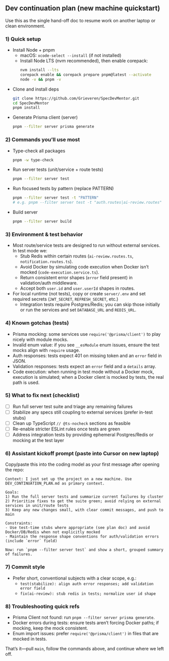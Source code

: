 ## Dev continuation plan (new machine quickstart)

Use this as the single hand-off doc to resume work on another laptop or clean environment.

### 1) Quick setup

- Install Node + pnpm
  - macOS: `xcode-select --install` (if not installed)
  - Install Node LTS (nvm recommended), then enable corepack:
    ```bash
    nvm install --lts
    corepack enable && corepack prepare pnpm@latest --activate
    node -v && pnpm -v
    ```
- Clone and install deps
  ```bash
  git clone https://github.com/Grieveren/SpecDevMentor.git
  cd SpecDevMentor
  pnpm install
  ```
- Generate Prisma client (server)
  ```bash
  pnpm --filter server prisma generate
  ```

### 2) Commands you’ll use most

- Type-check all packages
  ```bash
  pnpm -w type-check
  ```
- Run server tests (unit/service + route tests)
  ```bash
  pnpm --filter server test
  ```
- Run focused tests by pattern (replace PATTERN)
  ```bash
  pnpm --filter server test -t "PATTERN"
  # e.g. pnpm --filter server test -t "auth.routes|ai-review.routes"
  ```
- Build server
  ```bash
  pnpm --filter server build
  ```

### 3) Environment & test behavior

- Most route/service tests are designed to run without external services. In test mode we:
  - Stub Redis within certain routes (`ai-review.routes.ts`, `notification.routes.ts`).
  - Avoid Docker by simulating code execution when Docker isn’t mocked (`code-execution.service.ts`).
  - Return consistent error shapes (`error` field present) in validation/auth middleware.
  - Accept both `user.id` and `user.userId` shapes in routes.
- For local runtime (not tests), copy or create `server/.env` and set required secrets (`JWT_SECRET`, `REFRESH_SECRET`, etc.)
  - Integration tests require Postgres/Redis; you can skip those initially or run the services and set `DATABASE_URL` and `REDIS_URL`.

### 4) Known gotchas (tests)

- Prisma mocking: some services use `require('@prisma/client')` to play nicely with module mocks.
- Invalid enum value: if you see `__esModule` enum issues, ensure the test mocks align with `require` usage.
- Auth responses: tests expect 401 on missing token and an `error` field in JSON.
- Validation responses: tests expect an `error` field and a `details` array.
- Code execution: when running in test mode without a Docker mock, execution is simulated; when a Docker client is mocked by tests, the real path is used.

### 5) What to fix next (checklist)

- [ ] Run full server test suite and triage any remaining failures
- [ ] Stabilize any specs still coupling to external services (prefer in-test stubs)
- [ ] Clean up TypeScript `// @ts-nocheck` sections as feasible
- [ ] Re-enable stricter ESLint rules once tests are green
- [ ] Address integration tests by providing ephemeral Postgres/Redis or mocking at the test layer

### 6) Assistant kickoff prompt (paste into Cursor on new laptop)

Copy/paste this into the coding model as your first message after opening the repo:

```
Context: I just set up the project on a new machine. Use DEV_CONTINUATION_PLAN.md as primary context.

Goals:
1) Run the full server tests and summarize current failures by cluster
2) Prioritize fixes to get the suite green; avoid relying on external services in unit/route tests
3) Keep any new changes small, with clear commit messages, and push to main

Constraints:
- Use test-time stubs where appropriate (see plan doc) and avoid Docker/DB/Redis when not explicitly mocked
- Maintain the response shape conventions for auth/validation errors (include `error` field)

Now: run `pnpm --filter server test` and show a short, grouped summary of failures.
```

### 7) Commit style

- Prefer short, conventional subjects with a clear scope, e.g.:
  - `test(stabilize): align auth error responses; add validation error field`
  - `fix(ai-review): stub redis in tests; normalize user id shape`

### 8) Troubleshooting quick refs

- Prisma Client not found: run `pnpm --filter server prisma generate`.
- Docker errors during tests: ensure tests aren’t forcing Docker paths; if mocking, keep the mock consistent.
- Enum import issues: prefer `require('@prisma/client')` in files that are mocked in tests.

That’s it—pull `main`, follow the commands above, and continue where we left off.
